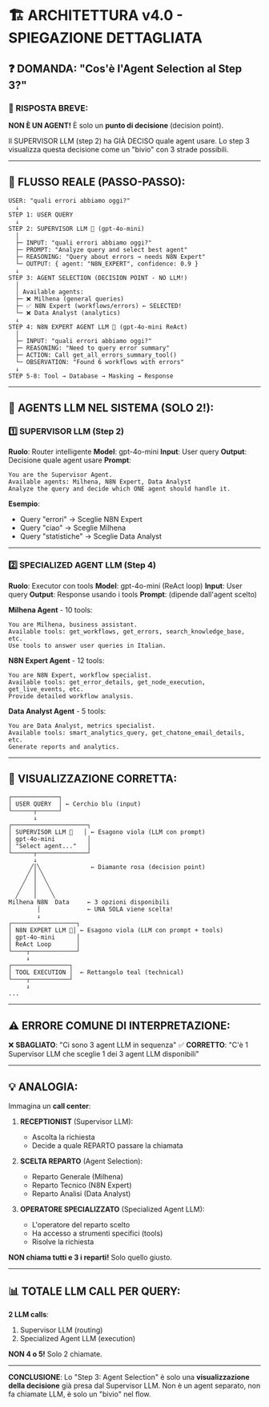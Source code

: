 # 🏗️ ARCHITETTURA v4.0 - SPIEGAZIONE DETTAGLIATA

## ❓ DOMANDA: "Cos'è l'Agent Selection al Step 3?"

### 🎯 RISPOSTA BREVE:
**NON È UN AGENT!** È solo un **punto di decisione** (decision point).

Il SUPERVISOR LLM (step 2) ha GIÀ DECISO quale agent usare.
Lo step 3 visualizza questa decisione come un "bivio" con 3 strade possibili.

---

## 🔄 FLUSSO REALE (PASSO-PASSO):

```
USER: "quali errori abbiamo oggi?"
  ↓
STEP 1: USER QUERY
  ↓
STEP 2: SUPERVISOR LLM 🤖 (gpt-4o-mini)
  │
  ├─ INPUT: "quali errori abbiamo oggi?"
  ├─ PROMPT: "Analyze query and select best agent"
  ├─ REASONING: "Query about errors → needs N8N Expert"
  └─ OUTPUT: { agent: "N8N_EXPERT", confidence: 0.9 }
  ↓
STEP 3: AGENT SELECTION (DECISION POINT - NO LLM!)
  │
  │ Available agents:
  ├─ ❌ Milhena (general queries)
  ├─ ✅ N8N Expert (workflows/errors) ← SELECTED!
  └─ ❌ Data Analyst (analytics)
  ↓
STEP 4: N8N EXPERT AGENT LLM 🤖 (gpt-4o-mini ReAct)
  │
  ├─ INPUT: "quali errori abbiamo oggi?"
  ├─ REASONING: "Need to query error summary"
  ├─ ACTION: Call get_all_errors_summary_tool()
  └─ OBSERVATION: "Found 6 workflows with errors"
  ↓
STEP 5-8: Tool → Database → Masking → Response
```

---

## 🧠 AGENTS LLM NEL SISTEMA (SOLO 2!):

### 1️⃣ SUPERVISOR LLM (Step 2)
**Ruolo**: Router intelligente
**Model**: gpt-4o-mini
**Input**: User query
**Output**: Decisione quale agent usare
**Prompt**: 
```
You are the Supervisor Agent.
Available agents: Milhena, N8N Expert, Data Analyst
Analyze the query and decide which ONE agent should handle it.
```

**Esempio**:
- Query "errori" → Sceglie N8N Expert
- Query "ciao" → Sceglie Milhena
- Query "statistiche" → Sceglie Data Analyst

---

### 2️⃣ SPECIALIZED AGENT LLM (Step 4)
**Ruolo**: Executor con tools
**Model**: gpt-4o-mini (ReAct loop)
**Input**: User query
**Output**: Response usando i tools
**Prompt**: (dipende dall'agent scelto)

**Milhena Agent** - 10 tools:
```
You are Milhena, business assistant.
Available tools: get_workflows, get_errors, search_knowledge_base, etc.
Use tools to answer user queries in Italian.
```

**N8N Expert Agent** - 12 tools:
```
You are N8N Expert, workflow specialist.
Available tools: get_error_details, get_node_execution, get_live_events, etc.
Provide detailed workflow analysis.
```

**Data Analyst Agent** - 5 tools:
```
You are Data Analyst, metrics specialist.
Available tools: smart_analytics_query, get_chatone_email_details, etc.
Generate reports and analytics.
```

---

## 🎨 VISUALIZZAZIONE CORRETTA:

```
┌─────────────┐
│ USER QUERY  │ ← Cerchio blu (input)
└──────┬──────┘
       ↓
┌─────────────────────┐
│ SUPERVISOR LLM 🤖   │ ← Esagono viola (LLM con prompt)
│ gpt-4o-mini         │
│ "Select agent..."   │
└──────┬──────────────┘
       ↓
      ╱│╲              ← Diamante rosa (decision point)
     ╱ │ ╲
    ╱  │  ╲
   ╱   │   ╲
  ╱    │    ╲
Milhena N8N  Data     ← 3 opzioni disponibili
        │             ← UNA SOLA viene scelta!
        ↓
┌──────────────────┐
│ N8N EXPERT LLM 🤖│ ← Esagono viola (LLM con prompt + tools)
│ gpt-4o-mini      │
│ ReAct Loop       │
└────┬─────────────┘
     ↓
┌────────────────┐
│ TOOL EXECUTION │  ← Rettangolo teal (technical)
└────┬───────────┘
     ↓
...
```

---

## ⚠️ ERRORE COMUNE DI INTERPRETAZIONE:

❌ **SBAGLIATO**: "Ci sono 3 agent LLM in sequenza"
✅ **CORRETTO**: "C'è 1 Supervisor LLM che sceglie 1 dei 3 agent LLM disponibili"

---

## 💡 ANALOGIA:

Immagina un **call center**:

1. **RECEPTIONIST** (Supervisor LLM):
   - Ascolta la richiesta
   - Decide a quale REPARTO passare la chiamata

2. **SCELTA REPARTO** (Agent Selection):
   - Reparto Generale (Milhena)
   - Reparto Tecnico (N8N Expert)  
   - Reparto Analisi (Data Analyst)

3. **OPERATORE SPECIALIZZATO** (Specialized Agent LLM):
   - L'operatore del reparto scelto
   - Ha accesso a strumenti specifici (tools)
   - Risolve la richiesta

**NON chiama tutti e 3 i reparti!** Solo quello giusto.

---

## 📊 TOTALE LLM CALL PER QUERY:

**2 LLM calls**:
1. Supervisor LLM (routing)
2. Specialized Agent LLM (execution)

**NON 4 o 5!** Solo 2 chiamate.

---

**CONCLUSIONE**: 
Lo "Step 3: Agent Selection" è solo una **visualizzazione della decisione** già presa dal Supervisor LLM.
Non è un agent separato, non fa chiamate LLM, è solo un "bivio" nel flow.

